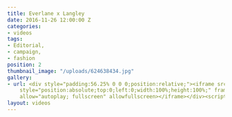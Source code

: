 ```yaml
---
title: Everlane x Langley
date: 2016-11-26 12:00:00 Z
categories:
- videos
tags:
- Editorial,
- campaign,
- fashion
position: 2
thumbnail_image: "/uploads/624638434.jpg"
gallery:
- url: <div style="padding:56.25% 0 0 0;position:relative;"><iframe src="https://player.vimeo.com/video/209160408?autoplay=1&title=0&byline=0&portrait=0"
    style="position:absolute;top:0;left:0;width:100%;height:100%;" frameborder="0"
    allow="autoplay; fullscreen" allowfullscreen></iframe></div><script src="https://player.vimeo.com/api/player.js"></script>
layout: videos
---
```


